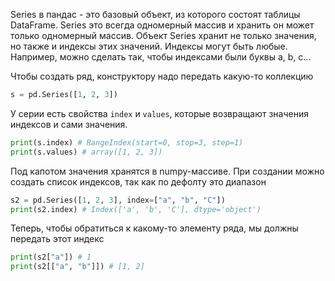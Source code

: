 Series в пандас - это базовый объект, из которого состоят таблицы DataFrame. Series это всегда одномерный массив и хранить он может только одномерный массив.
Объект Series хранит не только значения, но также и индексы этих значений. Индексы могут быть любые. Например, можно сделать так, чтобы индексами были буквы a, b, c...

Чтобы создать ряд, конструктору надо передать какую-то коллекцию
```python
s = pd.Series([1, 2, 3])
```
У серии есть свойства `index` и `values`, которые возвращают значения индексов и сами значения.
```python
print(s.index) # RangeIndex(start=0, stop=3, step=1)
print(s.values) # array([1, 2, 3])
```
Под капотом значения хранятся в numpy-массиве. 
При создании можно создать список индексов, так как по дефолту это диапазон
```python
s2 = pd.Series([1, 2, 3], index=["a", "b", "C"])
print(s2.index) # Index(['a', 'b', 'C'], dtype='object')
```
Теперь, чтобы обратиться к какому-то элементу ряда, мы должны передать этот индекс
```python
print(s2["a"]) # 1
print(s2[["a", "b"]]) # [1, 2]
```
